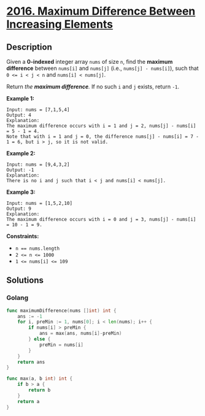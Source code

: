 # [2016. Maximum Difference Between Increasing Elements](https://leetcode-cn.com/problems/maximum-difference-between-increasing-elements/)





## Description


Given a **0-indexed** integer array `nums` of size `n`, find the **maximum difference** between `nums[i]` and `nums[j]` (i.e., `nums[j] - nums[i]`), such that `0 <= i < j < n` and `nums[i] < nums[j]`.

Return *the **maximum difference**.* If no such `i` and `j` exists, return `-1`.

 

**Example 1:**

```
Input: nums = [7,1,5,4]
Output: 4
Explanation:
The maximum difference occurs with i = 1 and j = 2, nums[j] - nums[i] = 5 - 1 = 4.
Note that with i = 1 and j = 0, the difference nums[j] - nums[i] = 7 - 1 = 6, but i > j, so it is not valid.
```

**Example 2:**

```
Input: nums = [9,4,3,2]
Output: -1
Explanation:
There is no i and j such that i < j and nums[i] < nums[j].
```

**Example 3:**

```
Input: nums = [1,5,2,10]
Output: 9
Explanation:
The maximum difference occurs with i = 0 and j = 3, nums[j] - nums[i] = 10 - 1 = 9.
```

 

**Constraints:**

- `n == nums.length`
- `2 <= n <= 1000`
- `1 <= nums[i] <= 109`





## Solutions

<!-- tabs:start -->



### **Golang**

```go
func maximumDifference(nums []int) int {
    ans := -1
    for i, preMin := 1, nums[0]; i < len(nums); i++ {
        if nums[i] > preMin {
            ans = max(ans, nums[i]-preMin)
        } else {
            preMin = nums[i]
        }
    }
    return ans
}

func max(a, b int) int {
    if b > a {
        return b
    }
    return a
}
```

<!-- tabs:end -->

